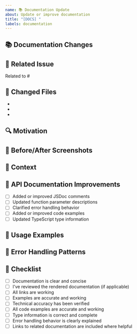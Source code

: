 ```yaml
---
name: 📚 Documentation Update
about: Update or improve documentation
title: "[DOCS] "
labels: documentation
---
```


## 📚 Documentation Changes

<!-- Describe what documentation you've updated or created -->

## 🔗 Related Issue

<!-- Link to any related issues -->

Related to #

## 📄 Changed Files

<!-- List the files you've updated -->

-
-
-

## 🔍 Motivation

<!-- Explain why these changes to the documentation were needed -->

## 📸 Before/After Screenshots

<!-- If applicable, add screenshots showing the changes -->

## 🧩 Context

<!-- Provide any additional context or information -->

## 📑 API Documentation Improvements

<!-- If you've improved API documentation, describe the changes -->

- [ ] Added or improved JSDoc comments
- [ ] Updated function parameter descriptions
- [ ] Clarified error handling behavior
- [ ] Added or improved code examples
- [ ] Updated TypeScript type information

## 📘 Usage Examples

<!-- Have you added or improved code examples? Describe them here -->

## 🧩 Error Handling Patterns

<!-- If documenting error handling patterns, describe what you've clarified -->

## 📝 Checklist

- [ ] Documentation is clear and concise
- [ ] I've reviewed the rendered documentation (if applicable)
- [ ] All links are working
- [ ] Examples are accurate and working
- [ ] Technical accuracy has been verified
- [ ] All code examples are accurate and working
- [ ] Type information is correct and complete
- [ ] Error handling behavior is clearly explained
- [ ] Links to related documentation are included where helpful

